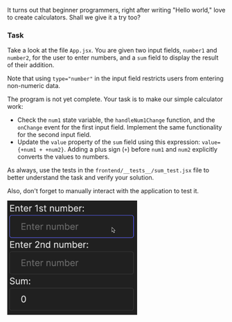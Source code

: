 It turns out that beginner programmers, right after writing "Hello world," love to create calculators. Shall we give it a try too?

### Task
Take a look at the file `App.jsx`.
You are given two input fields, `number1` and `number2`, for the user to enter numbers, 
and a `sum` field to display the result of their addition.

<div class="hint" title="type=&quot;number&quot;">

Note that using `type="number"` in the input field restricts users from entering non-numeric data.
</div>

The program is not yet complete. Your task is to make our simple calculator work:
- Check the `num1` state variable, the `handleNum1Change` function, and the `onChange` event for the first input field. 
  Implement the same functionality for the second input field.
- Update the `value` property of the `sum` field using this expression: `value={+num1 + +num2}`. Adding a plus sign (`+`) before `num1` and `num2` explicitly converts the values to numbers.

As always, use the tests in the `frontend/__tests__/sum_test.jsx` file to better understand the task and verify your solution.

Also, don't forget to manually interact with the application to test it.

<div style="text-align: center; width:60%; max-width: 300px;">
<img src="images/sum.gif">
</div>
